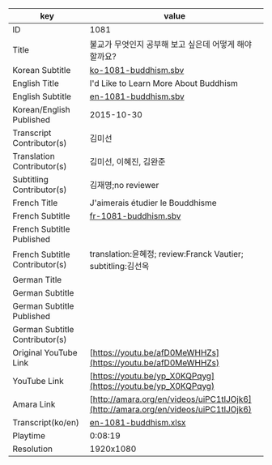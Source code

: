 |  key  |  value  |
|-------|---------|
| ID            | 1081 |
| Title         | 불교가 무엇인지 공부해 보고 싶은데 어떻게 해야 할까요? |
| Korean Subtitle | [ko-1081-buddhism.sbv](https://github.com/jungtosociety/dharma-qna/raw/master/sub/1081/ko-1081-buddhism.sbv) |
| English Title | I'd Like to Learn More About Buddhism |
| English Subtitle | [en-1081-buddhism.sbv](https://github.com/jungtosociety/dharma-qna/raw/master/sub/1081/en-1081-buddhism.sbv) |
| Korean/English Published     | 2015-10-30 |
| Transcript Contributor(s)   | 김미선 |
| Translation Contributor(s)   | 김미선, 이혜진, 김완준 |
| Subtitling Contributor(s)   | 김재명;no reviewer |
| French Title | J'aimerais étudier le Bouddhisme |
| French Subtitle | [fr-1081-buddhism.sbv](https://github.com/jungtosociety/dharma-qna/raw/master/sub/1081/fr-1081-buddhism.sbv) |
| French Subtitle Published |  |
| French Subtitle Contributor(s) | translation:윤혜정; review:Franck Vautier; subtitling:김선옥 |
| German Title |  |
| German Subtitle |  |
| German Subtitle Published |  |
| German Subtitle Contributor(s) |  |
| Original YouTube Link  | [https://youtu.be/afD0MeWHHZs](https://youtu.be/afD0MeWHHZs) |
| YouTube Link  | [https://youtu.be/yp_X0KQPqyg](https://youtu.be/yp_X0KQPqyg) |
| Amara Link    | [http://amara.org/en/videos/uiPC1tlJOjk6](http://amara.org/en/videos/uiPC1tlJOjk6) |
| Transcript(ko/en) | [en-1081-buddhism.xlsx](https://github.com/jungtosociety/dharma-qna/raw/master/sub/1081/en-1081-buddhism.xlsx) |
| Playtime | 0:08:19 |
| Resolution | 1920x1080|
